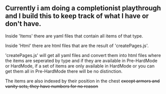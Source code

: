Currently i am doing a completionist playthrough and I build this to keep track of what I have or don't have.
--
Inside 'Items' there are yaml files that contain all items of that type.

Inside 'Html' there are html files that are the result of 'createPages.js'.

'createPages.js' will get all yaml files and convert them into html files where the items are seperated by type and if they are available in Pre-HardMode or HardMode, if a set of items are only available in HardMode or you can get them all in Pre-HardMode there will be no distinction.

The items are also indexed by their position in the chest ~~except armors and vanity sets, they have numbers for no reason~~

